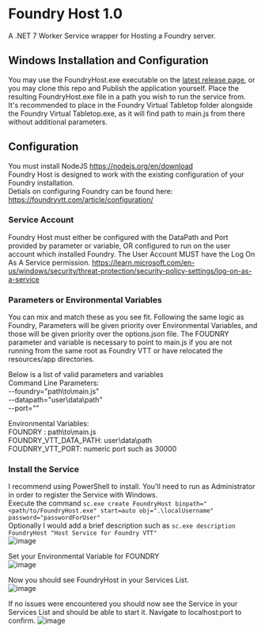 # Foundry Host 1.0
A .NET 7 Worker Service wrapper for Hosting a Foundry server.

## Windows Installation and Configuration
You may use the FoundryHost.exe executable on the [latest release page](https://github.com/jingounchained/FoundryHost/releases/latest), or you may clone this repo and Publish the application yourself. Place the resulting FoundryHost.exe file in a path you wish to run the service from. It's recommended to place in the Foundry Virtual Tabletop folder alongside the Foundry Virtual Tabletop.exe, as it will find path to main.js from there without additional parameters.

## Configuration
You must install NodeJS https://nodejs.org/en/download  
Foundry Host is designed to work with the existing configuration of your Foundry installation.   
Detials on configuring Foundry can be found here: https://foundryvtt.com/article/configuration/  

### Service Account  
Foundry Host must either be configured with the DataPath and Port provided by parameter or variable, OR configured to run on the user account which installed Foundry.  The User Account MUST have the Log On As A Service permission. https://learn.microsoft.com/en-us/windows/security/threat-protection/security-policy-settings/log-on-as-a-service  

### Parameters or Environmental Variables     
You can mix and match these as you see fit. Following the same logic as Foundry, Parameters will be given priority over Environmental Variables, and those will be given priority over the options.json file.  The FOUDNRY parameter and variable is necessary to point to main.js if you are not running from the same root as Foundry VTT or have relocated the resources/app directories.
  
Below is a list of valid parameters and variables  
Command Line Parameters:   
	--foundry="path\to\main.js"  
	--datapath="user\data\path"  
	--port="<port integer>"  

Environmental Variables:  
	FOUNDRY : path\to\main.js  
	FOUNDRY_VTT_DATA_PATH: user\data\path  
	FOUDNRY_VTT_PORT: numeric port such as 30000  
  
### Install the Service  
I recommend using PowerShell to install. You'll need to run as Administrator in order to register the Service with Windows.   
Execute the command `sc.exe create FoundryHost binpath="<path/to/FoundryHost.exe" start=auto obj=".\localUsername" password="passwordForUser"`  
Optionally I would add a brief description such as `sc.exe description FoundryHost "Host Service for Foundry VTT"`  
![image](https://github.com/jingounchained/FoundryHost/assets/32217493/87d1f4cc-34e6-4c36-b93d-25e2403c2df4)


Set your Environmental Variable for FOUNDRY  
![image](https://github.com/jingounchained/FoundryHost/assets/32217493/5e7d0a20-afb5-4bf0-83df-6ec783d438b2)

Now you should see FoundryHost in your Services List.   
![image](https://github.com/jingounchained/FoundryHost/assets/32217493/d7cf39b4-5843-46c6-8dea-95770b9a9877)


If no issues were encountered you should now see the Service in your Services List and should be able to start it. Navigate to localhost:port to confirm.
![image](https://github.com/jingounchained/FoundryHost/assets/32217493/5d27e73f-aba8-4e80-bb13-82386d1cbdda)


